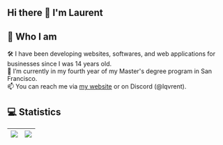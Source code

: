 ## Hi there 👋 I'm Laurent
## 🤔 Who I am
🛠 I have been developing websites, softwares, and web applications for businesses since I was 14 years old.<br />
🔭 I’m currently in my fourth year of my Master's degree program in San Francisco.<br />
📫 You can reach me via [my website](https://lqvrent.com) or on Discord (@lqvrent).

## 💻 Statistics
| <img src="https://github-readme-stats.vercel.app/api?username=Lqvrent&show_icons=true&count_private=true" /> | <img src="https://github-readme-streak-stats.herokuapp.com/?user=Lqvrent"/> |
|:------------:|:------------:|
  
<!--
**Lqvrent/Lqvrent** is a ✨ _special_ ✨ repository because its `README.md` (this file) appears on your GitHub profile.

Here are some ideas to get you started:

- 🔭 I’m currently working on ...
- 🌱 I’m currently learning ...
- 👯 I’m looking to collaborate on ...
- 🤔 I’m looking for help with ...
- 💬 Ask me about ...
- 📫 How to reach me: ...
- 😄 Pronouns: ...
- ⚡ Fun fact: ...
-->
